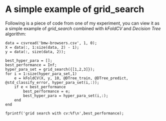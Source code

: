 # A simple example of grid_search

Following is a piece of code from one of my experiment, you can view it as a simple example of *grid_search* combined with *kFoldCV* and *Decision Tree* algorithm:

	data = csvread('bmw-browsers.csv', 1, 0);
	X = data(:, 1:size(data, 2) - 1);
	y = data(:, size(data, 2));
	
	best_hyper_para = [];
	best_performance = Inf;
	hyper_para_set = grid_search({[1,2,3]});
	for i = 1:size(hyper_para_set,1)
    	e = kFoldCV(X, y, 10, @DTree_train, @DTree_predict, @std_classify_error, hyper_para_set(i,:));
	    if e < best_performance
    	    best_performance = e;
    	    best_hyper_para = hyper_para_set(i,:);
   		end
	end
	
	fprintf('grid search with cv:%f\n',best_performance);